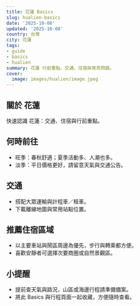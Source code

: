 ```yaml
---
title: 花蓮 Basics
slug: hualien-basics
date: '2025-10-08'
updated: '2025-10-08'
country: 台灣
city: 花蓮
tags:
- guide
- basics
- hualien
summary: 花蓮 行前重點、交通、住宿與常見問題。
cover:
  image: images/hualien/image.jpeg
---
```


## 關於 花蓮
快速認識 花蓮：交通、住宿與行前重點。

## 何時前往
- 旺季：春秋舒適；夏季活動多、人潮也多。
- 淡季：平日價格更好，請留意天氣與交通公告。

## 交通
- 搭配大眾運輸與計程車／租車。
- 下載離線地圖與常用站點位置。

## 推薦住宿區域
- 以主要車站與鬧區周邊為優先，步行與轉乘都方便。
- 喜歡安靜者可選擇次要商圈或自然景觀區。

## 小提醒
- 提前查天氣與路況，山區或海邊行程請準備備案。
- 將此 Basics 與行程頁面一起收藏，方便隨時查看。
